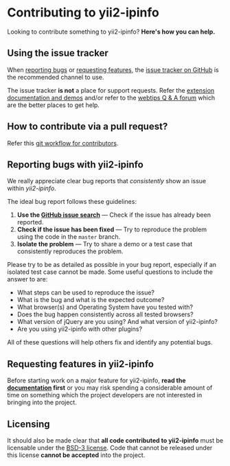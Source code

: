 Contributing to yii2-ipinfo
===========================
Looking to contribute something to yii2-ipinfo? **Here's how you can help.**

Using the issue tracker
-----------------------
When [reporting bugs][reporting-bugs] or
[requesting features][requesting-features], the
[issue tracker on GitHub][issue-tracker] is the recommended channel to use.

The issue tracker **is not** a place for support requests. Refer the 
[extension documentation and demos](http://demos.krajee.com/ipinfo) and/or refer to the
[webtips Q & A forum](http://webtips.krajee.com/questions) which are the better places to get help.

How to contribute via a pull request?
-------------------------------------
Refer this [git workflow for contributors](.github/GIT-WORKFLOW.md).

Reporting bugs with yii2-ipinfo
-------------------------------
We really appreciate clear bug reports that _consistently_ show an issue
within _yii2-ipinfo_.

The ideal bug report follows these guidelines:

1. **Use the [GitHub issue search][issue-search]**  &mdash; Check if the issue
   has already been reported.
2. **Check if the issue has been fixed**  &mdash; Try to reproduce the problem
   using the code in the `master` branch.
3. **Isolate the problem**  &mdash; Try to share a demo or a test case that
   consistently reproduces the problem.

Please try to be as detailed as possible in your bug report, especially if an
isolated test case cannot be made. Some useful questions to include the answer
to are:

- What steps can be used to reproduce the issue?
- What is the bug and what is the expected outcome?
- What browser(s) and Operating System have you tested with?
- Does the bug happen consistently across all tested browsers?
- What version of jQuery are you using? And what version of yii2-ipinfo?
- Are you using yii2-ipinfo with other plugins?

All of these questions will help others fix and identify any potential bugs.

Requesting features in yii2-ipinfo
------------------------------------------
Before starting work on a major feature for yii2-ipinfo, **read the
[documentation](http://demos.krajee.com/ipinfo)  first** or you may risk spending a considerable amount of
time on something which the project developers are not interested in bringing into the project.

Licensing
---------

It should also be made clear that **all code contributed to yii2-ipinfo** must be
licensable under the [BSD-3 license][licensing].  Code that cannot be released
under this license **cannot be accepted** into the project.

[issue-search]: https://github.com/kartik-v/yii2-ipinfo/search?q=&type=Issues
[issue-tracker]: https://github.com/kartik-v/yii2-ipinfo/issues
[licensing]: https://github.com/kartik-v/yii2-ipinfo/blob/master/LICENSE.md
[reporting-bugs]: #reporting-bugs-with-yii2-ipinfo
[requesting-features]: #requesting-features-in-yii2-ipinfo